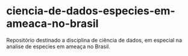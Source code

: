 # ciencia-de-dados-especies-em-ameaca-no-brasil
Repositório destinado a disciplina de ciência de dados, em especial na analise de especies em ameaça no Brasil.
